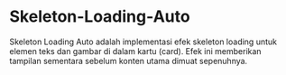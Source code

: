 # Skeleton-Loading-Auto
Skeleton Loading Auto adalah implementasi efek skeleton loading untuk elemen teks dan gambar di dalam kartu (card). Efek ini memberikan tampilan sementara sebelum konten utama dimuat sepenuhnya.
